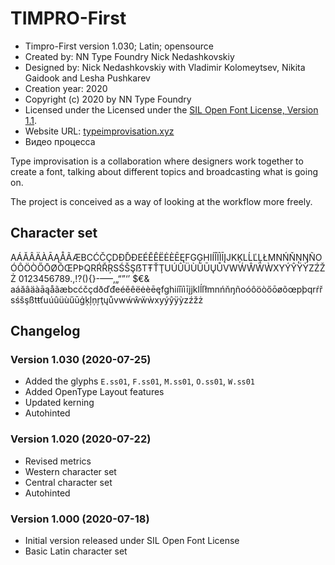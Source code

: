 # TIMPRO-First

- Timpro-First version 1.030; Latin; opensource
- Created by: NN Type Foundry Nick Nedashkovskiy
- Designed by: Nick Nedashkovskiy with Vladimir Kolomeytsev, Nikita Gaidook and Lesha Pushkarev 
- Creation year: 2020
- Copyright (c) 2020 by NN Type Foundry
- Licensed under the Licensed under the [SIL Open Font License, Version 1.1](./LICENSE.txt).
- Website URL: [typeimprovisation.xyz](http://typeimprovisation.xyz)
- Видео процесса 

Type improvisation is a collaboration where designers work together to create a font, talking about different topics and broadcasting what is going on.

The project is conceived as a way of looking at the workflow more freely.

## Character set

AÁĂÂÄÀĀĄÅÃÆBCĆČÇDÐĎĐEÉĚÊËĖÈĒĘFGĢHIÍÎÏÌĪĮJKĶLĹĽĻŁMNŃŇŅŊÑOÓÔÖÒŐŌØÕŒPÞQRŔŘŖSŚŠŞẞTŦŤŢUÚÛÜÙŰŪŲŮVWẂŴẄẀXYÝŶŸỲZŹŽŻ
0123456789.,!?(){}-–—‚„“”‘’ $€&
aáăâäàāąåãæbcćčçdðďđeéěêëėèēęfghiíîïìīįjklĺľłmnńňŋñoóôöòőōøõœpþqrŕřsśšşßtŧťuúûüùűūģķļņŗţųůvwẃŵẅẁxyýŷÿỳzźžż


## Changelog

### Version 1.030 (2020-07-25)

- Added the glyphs `E.ss01`, `F.ss01`, `M.ss01`, `O.ss01`, `W.ss01`
- Added OpenType Layout features
- Updated kerning
- Autohinted

### Version 1.020 (2020-07-22)
- Revised metrics
- Western character set
- Central character set
- Autohinted

### Version 1.000 (2020-07-18)

- Initial version released under SIL Open Font License
- Basic Latin character set

